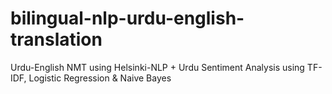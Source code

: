 # bilingual-nlp-urdu-english-translation
Urdu-English NMT using Helsinki-NLP + Urdu Sentiment Analysis using TF-IDF, Logistic Regression &amp; Naive Bayes
